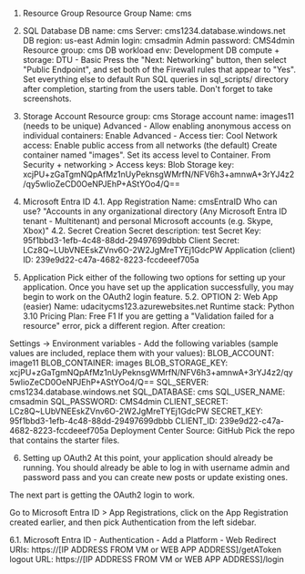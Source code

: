 1. Resource Group
Resource Group Name: cms

3. SQL Database
DB name: cms
Server: cms1234.database.windows.net
DB region: us-east
Admin login: cmsadmin
Admin password: CMS4dmin
Resource group: cms
DB workload env: Development
DB compute + storage: DTU - Basic
Press the "Next: Networking" button, then select "Public Endpoint", and set both of the Firewall rules that appear to "Yes".
Set everything else to default
Run SQL queries in sql_scripts/ directory after completion, starting from the users table. Don't forget to take screenshots.

5. Storage Account
Resource group: cms
Storage account name: images11 (needs to be unique)
Advanced - Allow enabling anonymous access on individual containers: Enable
Advanced - Access tier: Cool
Network access: Enable public access from all networks (the default)
Create container named "images". Set its access level to Container.
From Security + networking > Access keys:
Blob Storage key: xcjPU+zGaTgmNQpAfMz1nUyPeknsgWMrfN/NFV6h3+amnwA+3rYJ4z2/qy5wlioZeCD0OeNPJEhP+AStYOo4/Q==

6. Microsoft Entra ID
4.1. App Registration
Name: cmsEntraID
Who can use? "Accounts in any organizational directory (Any Microsoft Entra ID tenant - Multitenant) and personal Microsoft accounts (e.g. Skype, Xbox)"
4.2. Secret Creation
Secret description: test
Secret Key: 95f1bbd3-1efb-4c48-88dd-29497699dbbb
Client Secret: LCz8Q~LUbVNEEskZVnv6O-2W2JgMreTYEj1GdcPW
Application (client) ID: 239e9d22-c47a-4682-8223-fccdeeef705a

8. Application
Pick either of the following two options for setting up your application. Once you have set up the application successfully, you may begin to work on the OAuth2 login feature.
5.2. OPTION 2: Web App (easier)
Name: udacitycms123.azurewebsites.net
Runtime stack: Python 3.10
Pricing Plan: Free F1
If you are getting a "Validation failed for a resource" error, pick a different region.
After creation:

Settings -> Environment variables - Add the following variables (sample values are included, replace them with your values):
BLOB_ACCOUNT: image11
BLOB_CONTAINER: images
BLOB_STORAGE_KEY: xcjPU+zGaTgmNQpAfMz1nUyPeknsgWMrfN/NFV6h3+amnwA+3rYJ4z2/qy5wlioZeCD0OeNPJEhP+AStYOo4/Q==
SQL_SERVER: cms1234.database.windows.net
SQL_DATABASE: cms
SQL_USER_NAME: cmsadmin
SQL_PASSWORD: CMS4dmin
CLIENT_SECRET: LCz8Q~LUbVNEEskZVnv6O-2W2JgMreTYEj1GdcPW
SECRET_KEY: 95f1bbd3-1efb-4c48-88dd-29497699dbbb
CLIENT_ID: 239e9d22-c47a-4682-8223-fccdeeef705a
Deployment Center
Source: GitHub
Pick the repo that contains the starter files.

6. Setting up OAuth2
At this point, your application should already be running. You should already be able to log in with username admin and password pass and you can create new posts or update existing ones.

The next part is getting the OAuth2 login to work.

Go to Microsoft Entra ID > App Registrations, click on the App Registration created earlier, and then pick Authentication from the left sidebar.

6.1. Microsoft Entra ID - Authentication - Add a Platform - Web
Redirect URIs: https://[IP ADDRESS FROM VM or WEB APP ADDRESS]/getAToken
logout URL: https://[IP ADDRESS FROM VM or WEB APP ADDRESS]/login
